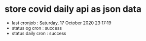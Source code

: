 # store covid daily api as json data

- last cronjob : Saturday, 17 October 2020 23:17:19
- status og cron : success
- status daily cron : success
      
      